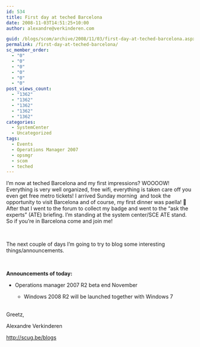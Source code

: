 ```yaml
---
id: 534
title: First day at teched Barcelona
date: 2008-11-03T14:51:25+10:00
author: alexandre@verkinderen.com

guid: /blogs/scom/archive/2008/11/03/first-day-at-teched-barcelona.aspx
permalink: /first-day-at-teched-barcelona/
sc_member_order:
  - "0"
  - "0"
  - "0"
  - "0"
  - "0"
  - "0"
post_views_count:
  - "1362"
  - "1362"
  - "1362"
  - "1362"
  - "1362"
categories:
  - SystemCenter
  - Uncategorized
tags:
  - Events
  - Operations Manager 2007
  - opsmgr
  - scom
  - teched
---
```

I&#8217;m now at teched Barcelona and my first impressions? WOOOOW! Everything is very well organized, free wifi, everything is taken care off you even get free metro tickets! I arrived Sunday morning&nbsp; and took the opportunity to visit Barcelona and of course, my first dinner was paella! 🙂 After that I went to the forum to collect my badge and went to the &#8220;ask the experts&#8221; (ATE) briefing. I&#8217;m standing at the system center/SCE ATE stand. So if you&#8217;re in Barcelona come and join me!

&nbsp;

The next couple of days I&#8217;m going to try to blog some interesting things/announcements. 

&nbsp;

**Announcements of today:**

  * Operations manager 2007 R2 beta end November 
      * Windows 2008 R2 will be launched together with Windows 7</ul> 
    &nbsp;
    
    Greetz,
    
    Alexandre Verkinderen
    
    <http://scug.be/blogs>
